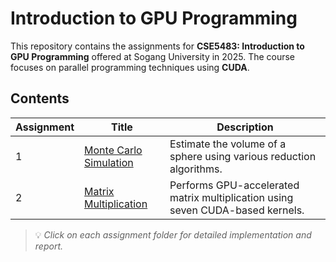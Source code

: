 # Introduction to GPU Programming
This repository contains the assignments for **CSE5483: Introduction to GPU Programming** offered at Sogang University in 2025.
The course focuses on parallel programming techniques using **CUDA**.

## Contents
| Assignment | Title                            | Description                                |
|------------|----------------------------------|--------------------------------------------|
| 1          | [Monte Carlo Simulation](montecarlo_simulation/)   | Estimate the volume of a sphere using various reduction algorithms. |
| 2          | [Matrix Multiplication](matrix_multiplication/)        | Performs GPU-accelerated matrix multiplication using seven CUDA-based kernels. |

> 💡 *Click on each assignment folder for detailed implementation and report.*
